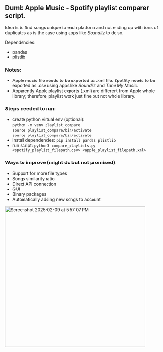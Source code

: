 ## Dumb Apple Music - Spotify playlist comparer script. 
Idea is to find songs unique to each platform and not ending up with tons of duplicates as is the case using apps like _Soundiiz_ to do so.

Dependencies:
- pandas
- plistlib

### Notes:
- Apple music file needs to be exported as .xml file. Spotfity needs to be exported as .csv using apps like _Soundiiz_ and _Tune My Music_.
- Apparently Apple playlist exports (.xml) are different from Apple whole library; therefore, playlist work just fine but not whole library.

### Steps needed to run:
- create python virtual env (optional): <br>
`` python -m venv playlist_compare `` <br>
`` source playlist_compare/bin/activate `` <br>
`` source playlist_compare/bin/activate ``
- install dependencies:
`` pip install pandas plistlib ``
- run script:
`` python3 compare_playlists.py <spotify_playlist_filepath.csv> <apple_playlist_filepath.xml> ``

### Ways to improve (might do but not promised):
- Support for more file types
- Songs similarity ratio
- Direct API connection
- GUI
- Binary packages
- Automatically adding new songs to account

<img width="458" alt="Screenshot 2025-02-09 at 5 57 07 PM" src="https://github.com/user-attachments/assets/97c6024f-c443-48a7-b83e-eab2d1fee8a4" />
